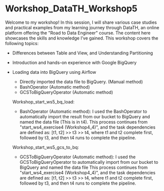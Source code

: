 # Workshop_DataTH_Workshop5
Welcome to my workshop! In this session, I will share various case studies and practical examples from my learning journey through DataTH, an online platform offering the "Road to Data Engineer" course. The content here showcases the skills and knowledge I’ve gained. This workshop covers the following topics:
   
   - Differences between Table and View, and Understanding Partitioning
   - Introduction and hands-on experience with Google BigQuery
   - Loading data into BigQuery using Airflow
      - Directly imported the data file to BigQuery. (Manual method)
      - BashOperator (Automatic method)
      - GCSToBigQueryOperator (Automatic method)

     Workshop_start_ws5_bq_load:
      - BashOperator (Automatic method): I used the BashOperator to automatically import the result from our bucket to BigQuery and named the data file
        (This is in t4). 
        This process continues from "start_ws4_exercise4 (Workshop4_4)", and the task dependencies are defined as:
        [t1, t2] >> t3 >> t4, where t1 and t2 complete first, followed by t3, and then t4 runs to complete the pipeline.

     Workshop_start_ws5_gcs_to_bq:
      - GCSToBigQueryOperator (Automatic method): I used the GCSToBigQueryOperator to automatically import from our bucket to BigQuery and named the data file
        This process continues from "start_ws4_exercise4 (Workshop4_4)", and the task dependencies are defined as:
        [t1, t2] >> t3 >> t4, where t1 and t2 complete first, followed by t3, and then t4 runs to complete the pipeline.
        
         
   
